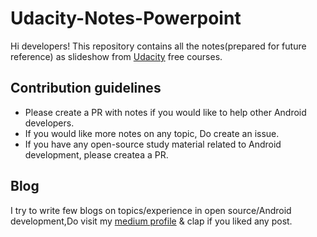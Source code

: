 # Udacity-Notes-Powerpoint

Hi developers!
This repository contains all the notes(prepared for future reference) as slideshow from [Udacity](http://udacity.com/) free courses.

## Contribution guidelines

* Please create a PR with notes if you would like to help other Android developers. 
* If you would like more notes on any topic, Do create an issue. 
* If you have any open-source study material related to Android development, please createa a PR.

## Blog

I try to write few blogs on topics/experience in open source/Android development,Do visit my [medium profile](https://medium.com/@anamikatripathi1601/) & clap if you liked any post.

